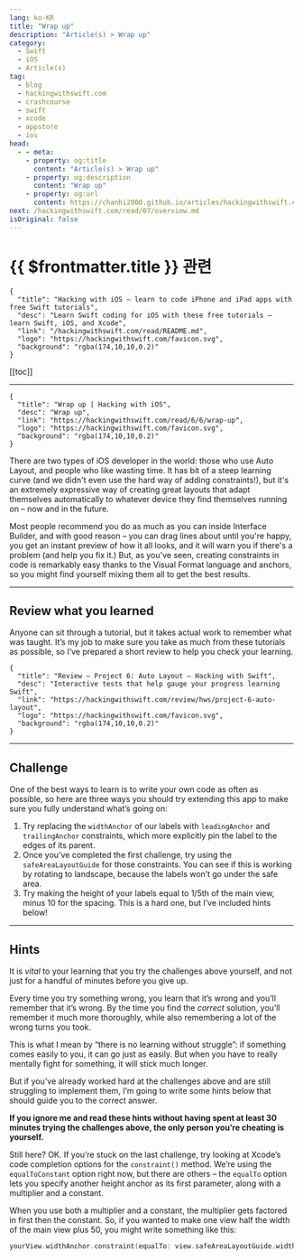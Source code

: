 ```yaml
---
lang: ko-KR
title: "Wrap up"
description: "Article(s) > Wrap up"
category:
  - Swift
  - iOS
  - Article(s)
tag: 
  - blog
  - hackingwithswift.com
  - crashcourse
  - swift
  - xcode
  - appstore
  - ios  
head:
  - - meta:
    - property: og:title
      content: "Article(s) > Wrap up"
    - property: og:description
      content: "Wrap up"
    - property: og:url
      content: https://chanhi2000.github.io/articles/hackingwithswift.com/read/06/06-wrap-up.html
next: /hackingwithswift.com/read/07/overview.md
isOriginal: false
---
```


# {{ $frontmatter.title }} 관련

```component VPCard
{
  "title": "Hacking with iOS – learn to code iPhone and iPad apps with free Swift tutorials",
  "desc": "Learn Swift coding for iOS with these free tutorials – learn Swift, iOS, and Xcode",
  "link": "/hackingwithswift.com/read/README.md",
  "logo": "https://hackingwithswift.com/favicon.svg",
  "background": "rgba(174,10,10,0.2)"
}
```

[[toc]]

---

```component VPCard
{
  "title": "Wrap up | Hacking with iOS",
  "desc": "Wrap up",
  "link": "https://hackingwithswift.com/read/6/6/wrap-up",
  "logo": "https://hackingwithswift.com/favicon.svg",
  "background": "rgba(174,10,10,0.2)"
}
```

<VidStack src="youtube/z7EvsqDwcT4" />

There are two types of iOS developer in the world: those who use Auto Layout, and people who like wasting time. It has bit of a steep learning curve (and we didn't even use the hard way of adding constraints!), but it's an extremely expressive way of creating great layouts that adapt themselves automatically to whatever device they find themselves running on – now and in the future.

Most people recommend you do as much as you can inside Interface Builder, and with good reason – you can drag lines about until you're happy, you get an instant preview of how it all looks, and it will warn you if there's a problem (and help you fix it.) But, as you've seen, creating constraints in code is remarkably easy thanks to the Visual Format language and anchors, so you might find yourself mixing them all to get the best results.

---

## Review what you learned

Anyone can sit through a tutorial, but it takes actual work to remember what was taught. It’s my job to make sure you take as much from these tutorials as possible, so I’ve prepared a short review to help you check your learning.

```component VPCard
{
  "title": "Review – Project 6: Auto Layout – Hacking with Swift",
  "desc": "Interactive tests that help gauge your progress learning Swift",
  "link": "https://hackingwithswift.com/review/hws/project-6-auto-layout",
  "logo": "https://hackingwithswift.com/favicon.svg",
  "background": "rgba(174,10,10,0.2)"
}
```

---

## Challenge

One of the best ways to learn is to write your own code as often as possible, so here are three ways you should try extending this app to make sure you fully understand what’s going on:

1. Try replacing the `widthAnchor` of our labels with `leadingAnchor` and `trailingAnchor` constraints, which more explicitly pin the label to the edges of its parent.
2. Once you’ve completed the first challenge, try using the `safeAreaLayoutGuide` for those constraints. You can see if this is working by rotating to landscape, because the labels won’t go under the safe area.
3. Try making the height of your labels equal to 1/5th of the main view, minus 10 for the spacing. This is a hard one, but I’ve included hints below!

---

## Hints

It is *vital* to your learning that you try the challenges above yourself, and not just for a handful of minutes before you give up.

Every time you try something wrong, you learn that it’s wrong and you’ll remember that it’s wrong. By the time you find the *correct* solution, you’ll remember it much more thoroughly, while also remembering a lot of the wrong turns you took.

This is what I mean by “there is no learning without struggle”: if something comes easily to you, it can go just as easily. But when you have to really mentally fight for something, it will stick much longer.

But if you’ve already worked hard at the challenges above and are still struggling to implement them, I’m going to write some hints below that should guide you to the correct answer.

**If you ignore me and read these hints without having spent at least 30 minutes trying the challenges above, the only person you’re cheating is yourself.**

Still here? OK. If you’re stuck on the last challenge, try looking at Xcode’s code completion options for the `constraint()` method. We’re using the `equalToConstant` option right now, but there are others – the `equalTo` option lets you specify another height anchor as its first parameter, along with a multiplier and a constant.

When you use both a multiplier and a constant, the multiplier gets factored in first then the constant. So, if you wanted to make one view half the width of the main view plus 50, you might write something like this:

```swift
yourView.widthAnchor.constraint(equalTo: view.safeAreaLayoutGuide.widthAnchor, multiplier: 0.5, constant: 50).isActive = true
```

